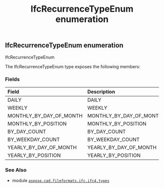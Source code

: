 ﻿---
title: IfcRecurrenceTypeEnum enumeration
second_title: Aspose.CAD for Python via .NET API References
description: 
type: docs
weight: 3350
url: /python-net/aspose.cad.fileformats.ifc.ifc4.types/ifcrecurrencetypeenum/
is_root: false
---

## IfcRecurrenceTypeEnum enumeration

IfcRecurrenceTypeEnum



The IfcRecurrenceTypeEnum type exposes the following members:

### Fields
| Field | Description |
| :- | :- |
| DAILY | DAILY |
| WEEKLY | WEEKLY |
| MONTHLY_BY_DAY_OF_MONTH | MONTHLY_BY_DAY_OF_MONTH |
| MONTHLY_BY_POSITION | MONTHLY_BY_POSITION |
| BY_DAY_COUNT | BY_DAY_COUNT |
| BY_WEEKDAY_COUNT | BY_WEEKDAY_COUNT |
| YEARLY_BY_DAY_OF_MONTH | YEARLY_BY_DAY_OF_MONTH |
| YEARLY_BY_POSITION | YEARLY_BY_POSITION |



### See Also
* module [`aspose.cad.fileformats.ifc.ifc4.types`](..)
